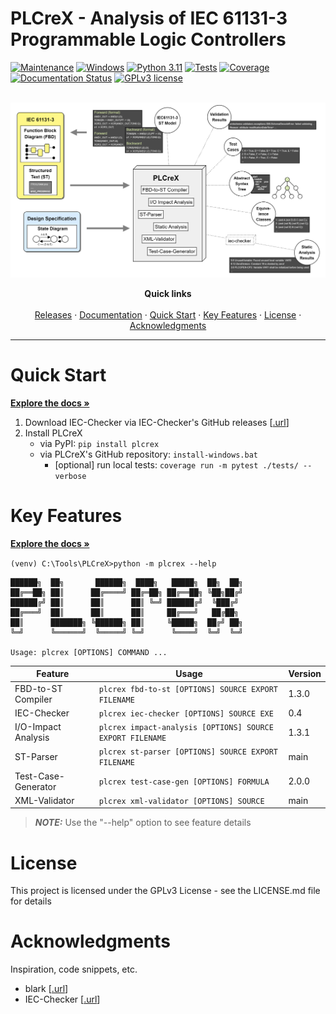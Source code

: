 PLCreX - Analysis of IEC 61131-3 Programmable Logic Controllers
===============================================================

<!-- -->
<!-- [![made-with-python](https://img.shields.io/badge/Made%20with-Python-1f425f.svg)](https://www.python.org/) -->
<!-- [![made-with-sphinx-doc](https://img.shields.io/badge/Made%20with-Sphinx-1f425f.svg)](https://www.sphinx-doc.org/) -->
[![Maintenance](https://img.shields.io/badge/Maintained%3F-yes-green.svg)](https://GitHub.com/Naereen/StrapDown.js/graphs/commit-activity)
[![Windows](https://badgen.net/badge/icon/windows?icon=windows&label)](https://microsoft.com/windows/)
[![Python 3.11](https://img.shields.io/badge/python-3.11-blue.svg)](https://www.python.org/downloads/release/python-360/)
[![Tests](https://img.shields.io/badge/Tests-passed-<COLOR>.svg)](https://shields.io/)
[![Coverage](https://img.shields.io/badge/coverage-98%25-<COLOR>.svg)](https://shields.io/)
[![Documentation Status](https://readthedocs.org/projects/plcrex/badge/?version=latest)](https://plcrex.readthedocs.io/en/latest/?badge=latest)
[![GPLv3 license](https://img.shields.io/badge/License-GPLv3-blue.svg)](http://perso.crans.org/besson/LICENSE.html)

<br />
<div align="center">
  <img src="./docs/fig/overview.png"> <!-- width=250 -->

  <!-- <h3 align="center">PLCreX</h3> -->

  <p align="center">
    <strong>Quick links</strong>
    <br />
    <br />
    <a href="https://pypi.org/project/plcrex/">Releases</a>
    ·
    <a href="https://plcrex.readthedocs.io/en">Documentation</a>
    ·
    <a href="#quick-start">Quick Start</a>
    ·
    <a href="#key-features">Key Features</a>
    ·
    <a href="#license">License</a>
    ·
    <a href="#acknowledgments">Acknowledgments</a>
  </p>
</div>

---


Quick Start
===========
<strong><a href="https://plcrex.readthedocs.io/en">Explore the docs »</a></strong>

1. Download IEC-Checker via IEC-Checker's GitHub releases [[.url](https://github.com/jubnzv/iec-checker/releases/tag/v0.4)]
2. Install PLCreX 
   * via PyPI: ``pip install plcrex``
   * via PLCreX's GitHub repository: ``install-windows.bat``
     * [optional] run local tests: ``coverage run -m pytest ./tests/ --verbose``

Key Features
============

<strong><a href="https://plcrex.readthedocs.io/en">Explore the docs »</a></strong>

``(venv) C:\Tools\PLCreX>python -m plcrex --help``

    ██████╗  ██╗       ██████╗  ████╗   █████╗  ██╗  ██╗
    ██╔══██╗ ██║      ██╔════╝ ██╔═██╗ ██╔══██╗ ╚██╗██╔╝
    ██████╔╝ ██║      ██║      ██║ ╚═╝ ██████╔╝  ╚███╔╝
    ██╔═══╝  ██║      ██║      ██║     ██╔═══╝   ██╔██╗
    ██║      ███████╗ ╚██████╗ ██║     ╚█████╗  ██╔╝ ██╗
    ╚═╝      ╚══════╝  ╚═════╝ ╚═╝      ╚════╝  ╚═╝  ╚═╝

    Usage: plcrex [OPTIONS] COMMAND ...

| Feature             | Usage                                                      | Version |
|---------------------|------------------------------------------------------------|---------|
| FBD-to-ST Compiler  | ``plcrex fbd-to-st [OPTIONS] SOURCE EXPORT FILENAME``| 1.3.0   |
| IEC-Checker         | ``plcrex iec-checker [OPTIONS] SOURCE EXE``                 | 0.4     |
| I/O-Impact Analysis | ``plcrex impact-analysis [OPTIONS] SOURCE EXPORT FILENAME`` | 1.3.1   |
| ST-Parser           | ``plcrex st-parser [OPTIONS] SOURCE EXPORT FILENAME``      | main    |
| Test-Case-Generator | ``plcrex test-case-gen [OPTIONS] FORMULA``| 2.0.0   |
| XML-Validator       | ``plcrex xml-validator [OPTIONS] SOURCE``| main    |

> **_NOTE:_**  Use the "--help" option to see feature details

License
=======
This project is licensed under the GPLv3 License - see the LICENSE.md file for details

Acknowledgments
===============
Inspiration, code snippets, etc.

* blark [[.url](https://github.com/klauer/blark/releases/tag/v0.5.0)]
* IEC-Checker [[.url](https://github.com/jubnzv/iec-checker/releases/tag/v0.4)]